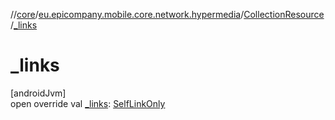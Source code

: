 //[core](../../../index.md)/[eu.epicompany.mobile.core.network.hypermedia](../index.md)/[CollectionResource](index.md)/[_links](_links.md)

# _links

[androidJvm]\
open override val [_links](_links.md): [SelfLinkOnly](../-self-link-only/index.md)
